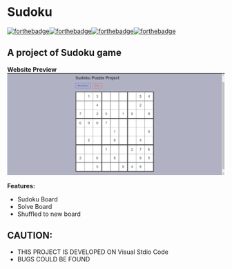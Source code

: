 # Sudoku 
[![forthebadge](https://forthebadge.com/images/badges/uses-html.svg)](https://forthebadge.com)[![forthebadge](https://forthebadge.com/images/badges/uses-css.svg)](https://forthebadge.com)[![forthebadge](https://forthebadge.com/images/badges/made-with-javascript.svg)](https://forthebadge.com)[![forthebadge](https://forthebadge.com/images/badges/built-with-love.svg)](https://forthebadge.com)
## A project of Sudoku game ##


**Website Preview**
![ScreenSort](Sudoku.png)

<!-- 

**Project Video:**
[https://www.youtube.com/watch?v=XbKaSStP02w&t=4s](https://www.youtube.com/watch?v=XbKaSStP02w&t=4s) -->

**Features:**

- Sudoku Board
- Solve Board 
- Shuffled to new board

## CAUTION: ##

- THIS PROJECT IS DEVELOPED ON Visual Stdio Code
- BUGS COULD BE FOUND 

